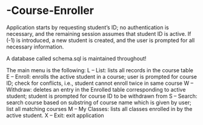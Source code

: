 # -Course-Enroller

Application starts by requesting student’s  ID;
no authentication is necessary, and the remaining session assumes  that  student  ID  is  active.  If  (-1)  is  introduced,  a  new  student  is  created,  and  the  user  is  prompted for all necessary information. 

A database called schema.sql is maintained throughout!

The main menu is the following:
L – List: lists all records in the course table
E – Enroll: enrolls the active student in a course; user is prompted for course ID; check for conflicts, i.e., student cannot enroll twice in same course
W –  Withdraw:  deletes  an  entry  in  the  Enrolled  table  corresponding  to  active  student;  student  is  prompted for course ID to be withdrawn from
S  –  Search:  search  course  based  on  substring  of  course  name  which  is  given  by  user;  list  all  matching  courses
M – My Classes: lists all classes enrolled in by the active student.
X – Exit: exit application
